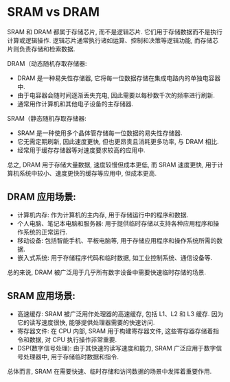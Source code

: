 # SRAM vs DRAM

SRAM 和 DRAM 都属于存储芯片, 而不是逻辑芯片. 它们用于存储数据而不是执行计算或逻辑操作. 逻辑芯片通常执行诸如运算、控制和决策等逻辑功能, 而存储芯片则负责存储和检索数据.

DRAM（动态随机存取存储器:

-   DRAM 是一种易失性存储器, 它将每一位数据存储在集成电路内的单独电容器中.
-   由于电容器会随时间逐渐丢失充电, 因此需要以每秒数千次的频率进行刷新.
-   通常用作计算机和其他电子设备的主存储器.

SRAM（静态随机存取存储器:

-   SRAM 是一种使用多个晶体管存储每一位数据的易失性存储器.
-   它无需定期刷新, 因此速度更快, 但也更昂贵且消耗更多功率, 与 DRAM 相比.
-   经常用于缓存存储器等对速度要求较高的应用中.

总之, DRAM 用于存储大量数据, 速度较慢但成本更低, 而 SRAM 速度更快, 用于计算机系统中较小、速度更快的缓存等应用中, 但成本更高.

## DRAM 应用场景:

-   计算机内存: 作为计算机的主内存, 用于存储运行中的程序和数据.
-   个人电脑、笔记本电脑和服务器: 用于提供临时存储以支持各种应用程序和操作系统的正常运行.
-   移动设备: 包括智能手机、平板电脑等, 用于存储应用程序和操作系统所需的数据.
-   嵌入式系统: 用于存储程序代码和临时数据, 如工业控制系统、通信设备等.

总的来说, DRAM 被广泛用于几乎所有数字设备中需要快速临时存储的场景.

## SRAM 应用场景:

-   高速缓存: SRAM 被广泛用作处理器的高速缓存, 包括 L1、L2 和 L3 缓存. 因为它的读写速度很快, 能够提供处理器需要的快速访问.
-   寄存器文件: 在 CPU 内部, SRAM 用于构建寄存器文件, 这些寄存器存储着指令和数据, 对 CPU 执行操作非常重要.
-   DSP(数字信号处理): 由于其快速的读写速度和能力, SRAM 广泛应用于数字信号处理器中, 用于存储临时数据和指令.

总体而言, SRAM 在需要快速、临时存储和访问数据的场景中发挥着重要作用.
